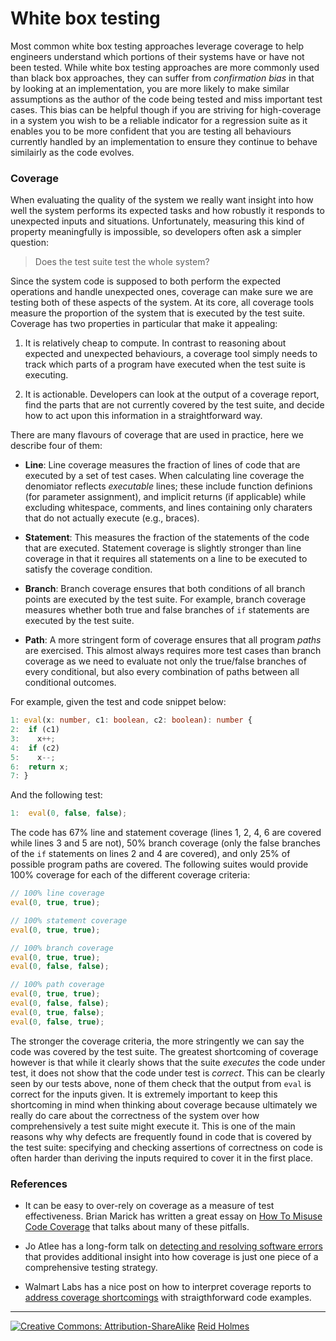# White box testing

Most common white box testing approaches leverage coverage to help engineers understand which portions of their systems have or have not been tested. While white box testing approaches are more commonly used than black box approaches, they can suffer from _confirmation bias_ in that by looking at an implementation, you are more likely to make similar assumptions as the author of the code being tested and miss important test cases. This bias can be helpful though if you are striving for high-coverage in a system you wish to be a reliable indicator for a regression suite as it enables you to be more confident that you are testing all behaviours currently handled by an implementation to ensure they continue to behave similairly as the code evolves.

### Coverage

When evaluating the quality of the system we really want insight into how well the system performs its expected tasks and how robustly it responds to unexpected inputs and situations. Unfortunately, measuring this kind of property meaningfully is impossible, so developers often ask a simpler question:

> Does the test suite test the whole system?

Since the system code is supposed to both perform the expected operations and handle unexpected ones, coverage can make sure we are testing both of these aspects of the system. At its core, all coverage tools measure the proportion of the system that is executed by the test suite. Coverage has two properties in particular that make it appealing:

1. It is relatively cheap to compute. In contrast to reasoning about expected and unexpected behaviours, a coverage tool simply needs to track which parts of a program have executed when the test suite is executing.

1. It is actionable. Developers can look at the output of a coverage report, find the parts that are not currently covered by the test suite, and decide how to act upon this information in a straightforward way.

There are many flavours of coverage that are used in practice, here we describe four of them:

* **Line**: Line coverage measures the fraction of lines of code that are executed by a set of test cases. When calculating line coverage the denomiator reflects _executable_ lines; these include function definions (for parameter assignment), and implicit returns (if applicable) while excluding whitespace, comments, and lines containing only charaters that do not actually execute (e.g., braces).

* **Statement**: This measures the fraction of the statements of the code that are executed. Statement coverage is slightly stronger than line coverage in that it requires all statements on a line to be executed to satisfy the coverage condition.

* **Branch**: Branch coverage ensures that both conditions of all branch points are executed by the test suite. For example, branch coverage measures whether both true and false branches of ```if``` statements are executed by the test suite. 

* **Path**: A more stringent form of coverage ensures that all program _paths_ are exercised. This almost always requires more test cases than branch coverage as we need to evaluate not only the true/false branches of every conditional, but also every combination of paths between all conditional outcomes.

For example, given the test and code snippet below:

```typescript
1: eval(x: number, c1: boolean, c2: boolean): number {
2:  if (c1)
3:    x++;
4:  if (c2) 
5:    x--;
6:  return x;
7: }
```

And the following test: 

```typescript
1:	eval(0, false, false);
```

The code has 67% line and statement coverage (lines 1, 2, 4, 6 are covered while lines 3 and 5 are not), 50% branch coverage (only the false branches of the ```if``` statements on lines 2 and 4 are covered), and only 25% of possible program paths are covered. The following suites would provide 100% coverage for each of the different coverage criteria:

```typescript
// 100% line coverage
eval(0, true, true);

// 100% statement coverage
eval(0, true, true);

// 100% branch coverage
eval(0, true, true);
eval(0, false, false);

// 100% path coverage
eval(0, true, true);
eval(0, false, false);
eval(0, true, false);
eval(0, false, true);
```

The stronger the coverage criteria, the more stringently we can say the code was covered by the test suite. The greatest shortcoming of coverage however is that while it clearly shows that the suite _executes_ the code under test, it does not show that the code under test is _correct_. This can be clearly seen by our tests above, none of them check that the output from ```eval``` is correct for the inputs given. It is extremely important to keep this shortcoming in mind when thinking about coverage because ultimately we really do care about the correctness of the system over how comprehensively a test suite might execute it. This is one of the main reasons why why defects are frequently found in code that is covered by the test suite: specifying and checking assertions of correctness on code is often harder than deriving the inputs required to cover it in the first place.

<!--
TODO: Mutation testing
### Mutation testing
-->

### References


* It can be easy to over-rely on coverage as a measure of test effectiveness. Brian Marick has written a great essay on [How To Misuse Code Coverage](http://www.exampler.com/testing-com/writings/coverage.pdf) that talks about many of these pitfalls.

* Jo Atlee has a long-form talk on [detecting and resolving software errors](
https://livestream.com/itmsstudio/events/6919492/videos/147823325?t=1485444595837) that provides additional insight into how coverage is just one piece of a comprehensive testing strategy.

* Walmart Labs has a nice post on how to interpret coverage reports to [address coverage shortcomings](https://medium.com/walmartlabs/do-you-have-100-code-coverage-10c09a44832b) with straigthforward code examples.

---
[![](figures/CCSA.png "Creative Commons: Attribution-ShareAlike")](https://creativecommons.org/licenses/by-sa/3.0/) [Reid Holmes](https://www.cs.ubc.ca/~rtholmes/)

